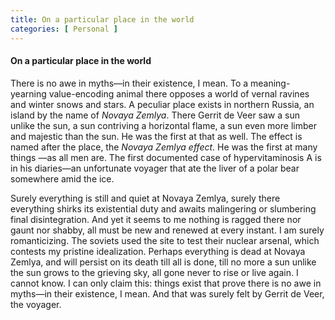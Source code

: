 ```yaml
---
title: On a particular place in the world
categories: [ Personal ]
---
```



#### On a particular place in the world

There is no awe in myths—in their existence, I mean. To a meaning-yearning
value-encoding animal there opposes a world of vernal ravines and winter snows
and stars. A peculiar place exists in northern Russia, an island by the name of
*Novaya Zemlya*. There Gerrit de Veer saw a sun unlike the sun, a sun contriving
a horizontal flame, a sun even more limber and majestic than the sun. He was
the first at that as well. The effect is named after the place, the *Novaya
Zemlya effect*. He was the first at many things —as all men are. The first
documented case of hypervitaminosis A is in his diaries—an unfortunate voyager
that ate the liver of a polar bear somewhere amid the ice. 

Surely everything is still and quiet at Novaya Zemlya, surely there everything
shirks its existential duty and awaits malingering or slumbering final
disintegration. And yet it seems to me nothing is ragged there nor gaunt nor
shabby, all must be new and renewed at every instant. I am surely
romanticizing. The soviets used the site to test their nuclear arsenal, which
contests my pristine idealization. Perhaps everything is dead at Novaya Zemlya,
and will persist on its death till all is done, till no more a sun unlike the
sun grows to the grieving sky, all gone never to rise or live again. I cannot
know. I can only claim this: things exist that prove there is no awe in myths—in their existence, I mean. And that was surely felt by Gerrit de Veer, the
voyager.

